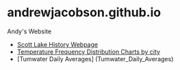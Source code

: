 # andrewjacobson.github.io
Andy's Website

* [Scott Lake History Webpage](http://andrewjacobson.github.io/Scott-Lake-History-Webpage/)
* [Temperature Frequency Distribution Charts by city](Temperature_Frequency_Distribution_Charts_by_city.html)
* [Tumwater Daily Averages] (Tumwater_Daily_Averages)
